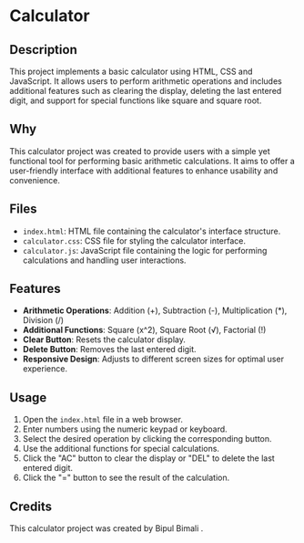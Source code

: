 # Calculator

## Description
This project implements a basic calculator using HTML, CSS and JavaScript. It allows users to perform arithmetic operations and includes additional features such as clearing the display, deleting the last entered digit, and support for special functions like square and square root.

## Why
This calculator project was created to provide users with a simple yet functional tool for performing basic arithmetic calculations. It aims to offer a user-friendly interface with additional features to enhance usability and convenience.

## Files
- `index.html`: HTML file containing the calculator's interface structure.
- `calculator.css`: CSS file for styling the calculator interface.
- `calculator.js`: JavaScript file containing the logic for performing calculations and handling user interactions.

## Features
- **Arithmetic Operations**: Addition (+), Subtraction (-), Multiplication (*), Division (/)
- **Additional Functions**: Square (x^2), Square Root (√), Factorial (!)
- **Clear Button**: Resets the calculator display.
- **Delete Button**: Removes the last entered digit.
- **Responsive Design**: Adjusts to different screen sizes for optimal user experience.

## Usage
1. Open the `index.html` file in a web browser.
2. Enter numbers using the numeric keypad or keyboard.
3. Select the desired operation by clicking the corresponding button.
4. Use the additional functions for special calculations.
5. Click the "AC" button to clear the display or "DEL" to delete the last entered digit.
6. Click the "=" button to see the result of the calculation.

## Credits
This calculator project was created by Bipul Bimali .